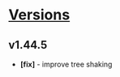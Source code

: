 # [Versions](https://github.com/Tracktor/design-system/releases)

## v1.44.5
- **[fix]** - improve tree shaking
